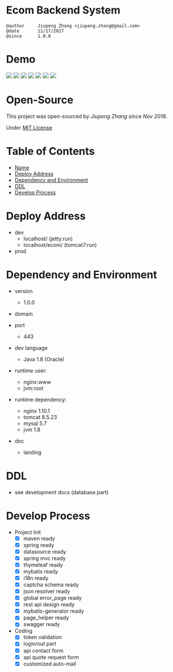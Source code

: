 Ecom Backend System
=========
```
@author     Jiupeng Zhang <jiupeng.zhang@gmail.com>
@date       11/17/2017
@since      1.0.0
```



Demo
====

![](https://github.com/jiup/ecom/raw/master/.github/DEMO_IMAGES/d1.png)
![](https://github.com/jiup/ecom/raw/master/.github/DEMO_IMAGES/d2.png)
![](https://github.com/jiup/ecom/raw/master/.github/DEMO_IMAGES/d3.png)
![](https://github.com/jiup/ecom/raw/master/.github/DEMO_IMAGES/d4.png)
![](https://github.com/jiup/ecom/raw/master/.github/DEMO_IMAGES/d5.png)
![](https://github.com/jiup/ecom/raw/master/.github/DEMO_IMAGES/d6.png)
![](https://github.com/jiup/ecom/raw/master/.github/DEMO_IMAGES/d7.png)


Open-Source
====

This project was open-sourced by *Jiupeng Zhang* since *Nov 2018*.

Under [MIT License](LICENSE)




Table of Contents
=================

* [Name](#Name)
* [Deploy Address](#deploy-address)
* [Dependency and Environment](#dependency-and-environment)
* [DDL](#ddl)
* [Develop Process](#develop-process)




Deploy Address
==============
- dev
    - localhost/ (jetty:run)
    - localhost/ecom/ (tomcat7:run)
- prod



Dependency and Environment
==========================

- version
    - 1.0.0

- domain


- port
    - 443

- dev language
    - Java 1.8 (Oracle)

- runtime user:
    - nginx:www
    - jvm:root

- runtime dependency:
    - nginx 1.10.1
    - tomcat 8.5.23
    - mysql 5.7
    - jvm 1.8

- doc
    - landing



DDL
===

- see development docs (database part)



Develop Process
===============

- Project Init
    - [x] maven ready
    - [x] spring ready
    - [x] datasource ready
    - [x] spring mvc ready
    - [x] thymeleaf ready
    - [x] mybatis ready
    - [x] i18n ready
    - [x] captcha schema ready
    - [x] json resolver ready
    - [x] global error_page ready
    - [x] rest api design ready
    - [x] mybatis-generator ready
    - [x] page_helper ready
    - [x] swagger ready

- Coding
    - [x] token validation
    - [x] login/out part
    - [x] api contact form
    - [x] api quote request form
    - [x] customized auto-mail